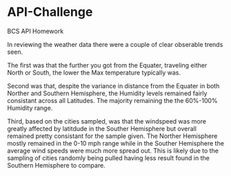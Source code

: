 # API-Challenge
BCS API Homework

In reviewing the weather data there were a couple of clear obserable trends seen. 

The first was that the further  you got from the Equater, traveling either North or South, the lower the Max temperature typically was.

Second was that, despite the variance in distance from the Equater in both Norther and Southern Hemisphere, the Humidity levels remained fairly consistant across all Latitudes. The majority remaining the the 60%-100% Humidity range.

Third, based on the cities sampled, was that the windspeed was more greatly affected by latitdude in the Souther Hemisphere but overall remained pretty consistant for the sample given. The Norther Hemisphere mostly remained in the 0-10 mph range while in the Souther Hemisphere the average wind speeds were much more spread out. This is likely due to the sampling of cities randomly being pulled having less result found in the Southern Hemisphere to compare. 
